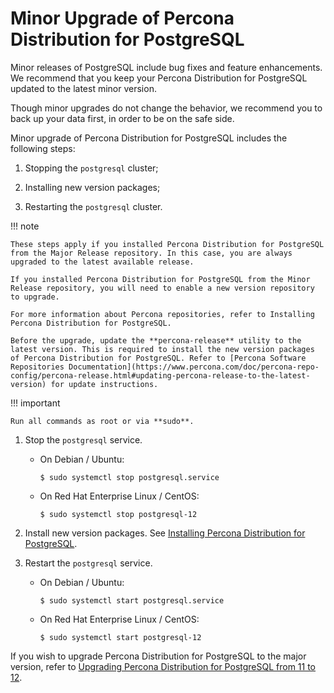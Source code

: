 # Minor Upgrade of Percona Distribution for PostgreSQL

Minor releases of PostgreSQL include bug fixes and feature enhancements. We recommend that you keep your Percona Distribution for PostgreSQL updated to the latest minor version.

Though minor upgrades do not change the behavior, we recommend you to back up your data first, in order to be on the safe side.

Minor upgrade of Percona Distribution for PostgreSQL includes the following steps:


1. Stopping the `postgresql` cluster;


2. Installing new version packages;


3. Restarting the `postgresql` cluster.

!!! note

    These steps apply if you installed Percona Distribution for PostgreSQL from the Major Release repository. In this case, you are always upgraded to the latest available release.

    If you installed Percona Distribution for PostgreSQL from the Minor Release repository, you will need to enable a new version repository to upgrade.

    For more information about Percona repositories, refer to Installing Percona Distribution for PostgreSQL.

    Before the upgrade, update the **percona-release** utility to the latest version. This is required to install the new version packages of Percona Distribution for PostgreSQL. Refer to [Percona Software Repositories Documentation](https://www.percona.com/doc/percona-repo-config/percona-release.html#updating-percona-release-to-the-latest-version) for update instructions.

!!! important

    Run all commands as root or via **sudo**.

1. Stop the `postgresql` service.


    * On Debian / Ubuntu:

      ```
      $ sudo systemctl stop postgresql.service
      ```


    * On Red Hat Enterprise Linux / CentOS:

      ```
      $ sudo systemctl stop postgresql-12
      ```


2. Install new version packages. See [Installing Percona Distribution for PostgreSQL](installing.md).


3. Restart the `postgresql` service.


    * On Debian / Ubuntu:

      ```
      $ sudo systemctl start postgresql.service
      ```


    * On Red Hat Enterprise Linux / CentOS:

      ```
      $ sudo systemctl start postgresql-12
      ```

If you wish to upgrade Percona Distribution for PostgreSQL to the major version, refer to [Upgrading Percona Distribution for PostgreSQL from 11 to 12](major-upgrade.md).
